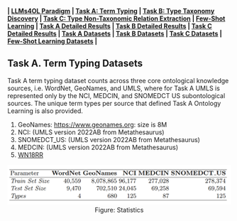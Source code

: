 
**| [LLMs4OL Paradigm](../../README.md#llms4ol-paradigm) | [Task A: Term Typing](../../TaskA/README.md) | [Task B: Type Taxonomy Discovery](../../TaskB/README.md) | [Task C: Type Non-Taxonomic Relation Extraction](../../TaskC/README.md) | [Few-Shot Learning](../../FSL/README.md) | [Task A Detailed Results](../../TaskA/results/readme.md) | [Task B Detailed Results](../../TaskB/results/readme.md) | [Task C Detailed Results](../../TaskC/results/readme.md) | [Task A Datasets](../../datasets/TaskA/README.md) | [Task B Datasets](../../datasets/TaskB/README.md) | [Task C Datasets](../../datasets/TaskC/README.md) | [Few-Shot Learning Datasets](../../datasets/FSL/README.md) |**


## Task A. Term Typing Datasets
Task A term typing dataset counts across three core ontological knowledge sources, i.e. WordNet, GeoNames, and UMLS, where for Task A UMLS is represented only by the NCI, MEDCIN, and SNOMEDCT US subontological sources. The unique term types per source that defined Task A Ontology Learning is also provided.

1. GeoNames: https://www.geonames.org: size is 8M
2. NCI: (UMLS version 2022AB from Metathesaurus)
3. SNOMEDCT_US: (UMLS version 2022AB from Metathesaurus)
4. MEDCIN: (UMLS version 2022AB from Metathesaurus)
5. [WN18RR](https://github.com/TimDettmers/ConvE)

<div align="center"><img src="../../images/task-a-datasets-table.png" /></div>
<div align="center">Figure: Statistics</div> 

